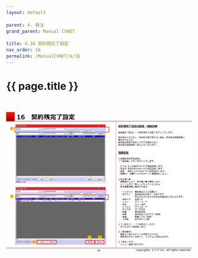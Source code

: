 ```yaml
---
layout: default

parent: 4. 発注
grand_parent: Manual CVNET

title: 4.16 契約残完了設定
nav_order: 16
permalink: /ManualCVNET/4/16
---
```


# {{ page.title }} <br/><br/>




<a href="/img/Hacchu/HC35.PNG" target="_blank">
<img src="/img/Hacchu/HC35.PNG" alt="login image"></a>